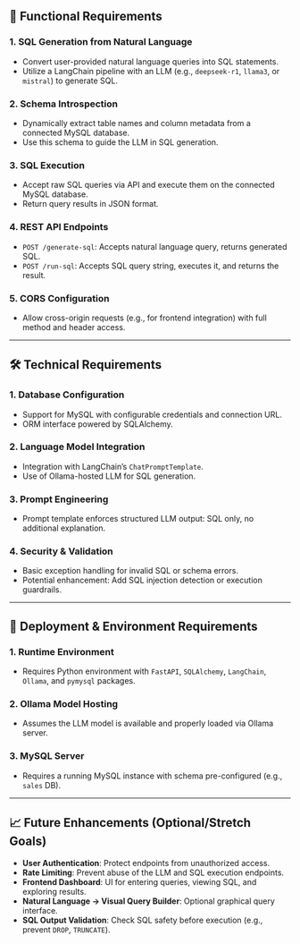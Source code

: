 ## 🔧 Functional Requirements

### 1. **SQL Generation from Natural Language**

- Convert user-provided natural language queries into SQL statements.
- Utilize a LangChain pipeline with an LLM (e.g., `deepseek-r1`, `llama3`, or `mistral`) to generate SQL.

### 2. **Schema Introspection**

- Dynamically extract table names and column metadata from a connected MySQL database.
- Use this schema to guide the LLM in SQL generation.

### 3. **SQL Execution**

- Accept raw SQL queries via API and execute them on the connected MySQL database.
- Return query results in JSON format.

### 4. **REST API Endpoints**

- `POST /generate-sql`: Accepts natural language query, returns generated SQL.
- `POST /run-sql`: Accepts SQL query string, executes it, and returns the result.

### 5. **CORS Configuration**

- Allow cross-origin requests (e.g., for frontend integration) with full method and header access.

---

## 🛠️ Technical Requirements

### 1. **Database Configuration**

- Support for MySQL with configurable credentials and connection URL.
- ORM interface powered by SQLAlchemy.

### 2. **Language Model Integration**

- Integration with LangChain’s `ChatPromptTemplate`.
- Use of Ollama-hosted LLM for SQL generation.

### 3. **Prompt Engineering**

- Prompt template enforces structured LLM output: SQL only, no additional explanation.

### 4. **Security & Validation**

- Basic exception handling for invalid SQL or schema errors.
- Potential enhancement: Add SQL injection detection or execution guardrails.

---

## 🚀 Deployment & Environment Requirements

### 1. **Runtime Environment**

- Requires Python environment with `FastAPI`, `SQLAlchemy`, `LangChain`, `Ollama`, and `pymysql` packages.

### 2. **Ollama Model Hosting**

- Assumes the LLM model is available and properly loaded via Ollama server.

### 3. **MySQL Server**

- Requires a running MySQL instance with schema pre-configured (e.g., `sales` DB).

---

## 📈 Future Enhancements (Optional/Stretch Goals)

- **User Authentication**: Protect endpoints from unauthorized access.
- **Rate Limiting**: Prevent abuse of the LLM and SQL execution endpoints.
- **Frontend Dashboard**: UI for entering queries, viewing SQL, and exploring results.
- **Natural Language → Visual Query Builder**: Optional graphical query interface.
- **SQL Output Validation**: Check SQL safety before execution (e.g., prevent `DROP`, `TRUNCATE`).
